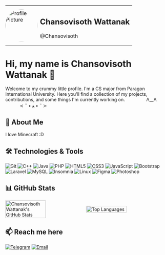 <table>
  <tr>
    <td style="padding: 0;">
      <img src="https://i.ibb.co/HYQc1WR/6dfe69f5191e99e02bac0b5c4c20ae6098797521-s2-n2-y1.jpg" alt="Profile Picture" style="border-radius: 50%; width: 100px; height: 100px; margin: 0;">
    </td>
    <td>
      <h2>Chansovisoth Wattanak</h2>
      <p>@Chansovisoth</p>
    </td>
  </tr>
</table>

# Hi, my name is Chansovisoth Wattanak 👋

Welcome to my crummy little profile. I'm a CS major from Paragon International University. Here you'll find a collection of my projects, contributions, and some things I'm currently working on. 
⠀⠀⠀ ⠀ ⠀ Λ__Λ
　⠀⠀⠀≺ ˵ • ﻌ • ˵ ≻

## 🚀 About Me
I love Minecraft :D

## 🛠️ Technologies & Tools
![Git](https://img.shields.io/badge/-Git-F05032?logo=git&logoColor=white&style=flat)
![C++](https://img.shields.io/badge/-C++-00599C?logo=c%2B%2B&logoColor=white&style=flat)
![Java](https://img.shields.io/badge/-Java-007396?logo=java&logoColor=white&style=flat)
![PHP](https://img.shields.io/badge/-PHP-777BB4?logo=php&logoColor=white&style=flat)
![HTML5](https://img.shields.io/badge/-HTML5-E34F26?logo=html5&logoColor=white&style=flat)
![CSS3](https://img.shields.io/badge/-CSS3-1572B6?logo=css3&logoColor=white&style=flat)
![JavaScript](https://img.shields.io/badge/-JavaScript-F7DF1E?logo=javascript&logoColor=black&style=flat)
![Bootstrap](https://img.shields.io/badge/-Bootstrap-7952B3?logo=bootstrap&logoColor=white&style=flat)
![Laravel](https://img.shields.io/badge/-Laravel-FF2D20?logo=laravel&logoColor=white&style=flat)
![MySQL](https://img.shields.io/badge/-MySQL-4479A1?logo=mysql&logoColor=white&style=flat)
![Insomnia](https://img.shields.io/badge/-Insomnia-4000BF?logo=insomnia&logoColor=white&style=flat)
![Linux](https://img.shields.io/badge/-Linux-FCC624?logo=linux&logoColor=black&style=flat)
![Figma](https://img.shields.io/badge/-Figma-F24E1E?logo=figma&logoColor=white&style=flat)
![Photoshop](https://img.shields.io/badge/-Photoshop-31A8FF?logo=adobe-photoshop&logoColor=white&style=flat)

## 📊 GitHub Stats
<div style="display: flex; justify-content: center; align-items: center; width: 100%;">
  <img src="https://github-readme-stats.vercel.app/api?username=Chansovisoth&show_icons=true&theme=radical" alt="Chansovisoth Wattanak's GitHub Stats" style="width: 50%; height: auto;">
  <img src="https://github-readme-stats.vercel.app/api/top-langs/?username=Chansovisoth&layout=compact&theme=radical" alt="Top Languages" style="width: 50%; height: auto;">
</div>

## 📫 Reach me here
[![Telegram](https://img.shields.io/badge/-Telegram-2CA5E0?logo=telegram&logoColor=white&style=flat)](https://t.me/chansovisoth)
[![Email](https://img.shields.io/badge/-Email-D14836?logo=gmail&logoColor=white&style=flat)](mailto:cwattanak@paragoniu.edu.kh)
